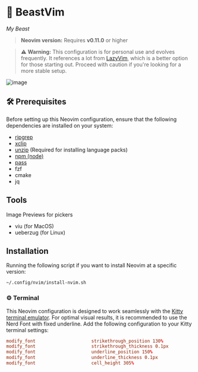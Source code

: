 # 🦁 BeastVim

_My Beast_

> **Neovim version:** Requires **v0.11.0** or higher

> ⚠️ **Warning:** This configuration is for personal use and evolves frequently. It references a lot from [LazyVim](https://www.lazyvim.org/), which is a better option for those starting out. Proceed with caution if you're looking for a more stable setup.

![image](https://github.com/loctvl842/tvl-library/assets/80513079/3771ae81-50bf-4b6a-8b5c-a9ec44bc6e6f)

## 🛠️ Prerequisites

Before setting up this Neovim configuration, ensure that the following dependencies are installed on your system:

- [ripgrep](https://github.com/BurntSushi/ripgrep)
- [xclip](https://github.com/astrand/xclip)
- [unzip](https://linux.die.net/man/1/unzip) (Required for installing language packs)
- [npm (node)](https://www.npmjs.com/get-npm)
- [pass](https://www.passwordstore.org/)
- fzf
- cmake
- jq

## Tools

Image Previews for pickers

- viu (for MacOS)
- ueberzug (for Linux)

## Installation

Running the following script if you want to install Neovim at a specific version:

```sh
~/.config/nvim/install-nvim.sh
```

### ⚙️ Terminal

This Neovim configuration is designed to work seamlessly with the [Kitty terminal emulator](https://sw.kovidgoyal.net/kitty/). For optimal visual results, it is recommended to use the Nerd Font with fixed underline. Add the following configuration to your Kitty terminal settings:

```conf
modify_font                     strikethrough_position 130%
modify_font                     strikethrough_thickness 0.1px
modify_font                     underline_position 150%
modify_font                     underline_thickness 0.1px
modify_font                     cell_height 305%
```
